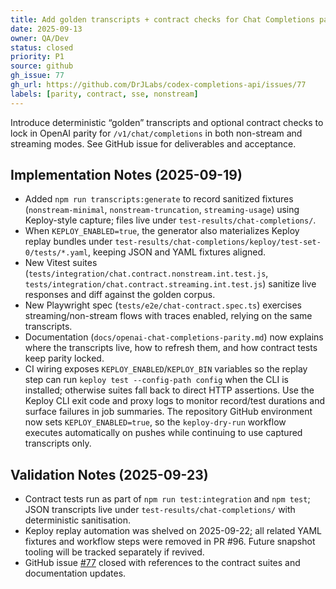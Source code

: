 ```yaml
---
title: Add golden transcripts + contract checks for Chat Completions parity (#77)
date: 2025-09-13
owner: QA/Dev
status: closed
priority: P1
source: github
gh_issue: 77
gh_url: https://github.com/DrJLabs/codex-completions-api/issues/77
labels: [parity, contract, sse, nonstream]
---
```


Introduce deterministic “golden” transcripts and optional contract checks to lock in OpenAI parity for `/v1/chat/completions` in both non-stream and streaming modes. See GitHub issue for deliverables and acceptance.

## Implementation Notes (2025-09-19)

- Added `npm run transcripts:generate` to record sanitized fixtures (`nonstream-minimal`, `nonstream-truncation`, `streaming-usage`) using Keploy-style capture; files live under `test-results/chat-completions/`.
- When `KEPLOY_ENABLED=true`, the generator also materializes Keploy replay bundles under `test-results/chat-completions/keploy/test-set-0/tests/*.yaml`, keeping JSON and YAML fixtures aligned.
- New Vitest suites (`tests/integration/chat.contract.nonstream.int.test.js`, `tests/integration/chat.contract.streaming.int.test.js`) sanitize live responses and diff against the golden corpus.
- New Playwright spec (`tests/e2e/chat-contract.spec.ts`) exercises streaming/non-stream flows with traces enabled, relying on the same transcripts.
- Documentation (`docs/openai-chat-completions-parity.md`) now explains where the transcripts live, how to refresh them, and how contract tests keep parity locked.
- CI wiring exposes `KEPLOY_ENABLED`/`KEPLOY_BIN` variables so the replay step can run `keploy test --config-path config` when the CLI is installed; otherwise suites fall back to direct HTTP assertions. Use the Keploy CLI exit code and proxy logs to monitor record/test durations and surface failures in job summaries. The repository GitHub environment now sets `KEPLOY_ENABLED=true`, so the `keploy-dry-run` workflow executes automatically on pushes while continuing to use captured transcripts only.

## Validation Notes (2025-09-23)

- Contract tests run as part of `npm run test:integration` and `npm test`; JSON transcripts live under `test-results/chat-completions/` with deterministic sanitisation.
- Keploy replay automation was shelved on 2025-09-22; all related YAML fixtures and workflow steps were removed in PR #96. Future snapshot tooling will be tracked separately if revived.
- GitHub issue [#77](https://github.com/DrJLabs/codex-completions-api/issues/77) closed with references to the contract suites and documentation updates.
